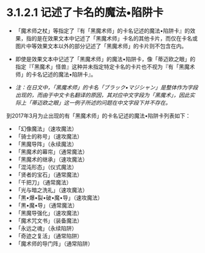 # 3.1.2.1        记述了卡名的魔法•陷阱卡

* 「魔术师之杖」等指定了『有「黑魔术师」的卡名记述的魔法•陷阱卡』的效果，指的是在效果文本中记述了「黑魔术师」卡名的其他卡片，而仅在卡名或图片中等效果文本以外的部分记述了「黑魔术师」的卡片则不包含在内。
* 即使是效果文本中记述了「黑魔术师」的魔法•陷阱卡，像「蒂迈欧之眼」的指定『「黑魔术」怪兽』这种并未指定特定卡名的卡片也不视为『有「黑魔术师」的卡名记述的魔法•陷阱卡』。

* _注：在日文中，「黑魔术师」的卡名「ブラック•マジシャン」是整体作为字段出现的，而由于中文卡名翻译的原因，其对应中文字段为「黑魔术」，因此实际上「蒂迈欧之眼」这一例子所述的问题在中文字段下并不存在。_

到2017年3月为止出现的有「黑魔术师」的卡名记述的魔法•陷阱卡列表如下：

* 「幻像魔法」（速攻魔法）
* 「骑士的称号」（速攻魔法）
* 「黑魔导阵」（永续魔法）
* 「黑魔术的幕帘」（通常魔法）
* 「黑魔术的继承」（速攻魔法）
* 「混沌形态」（仪式魔法）
* 「贤者的宝石」（通常魔法）
* 「千把刀」（通常魔法）
* 「光与暗之洗礼」（速攻魔法）
* 「黒•爆•裂•破•魔•导」（速攻魔法）
* 「黒•魔•导」（通常魔法）
* 「黑魔导强化」（速攻魔法）
* 「魔术咒文书」（装备魔法）
* 「永远之魂」（永续陷阱）
* 「奇迹之复活」（通常陷阱）
* 「魔术师的导门阵」（通常陷阱）

